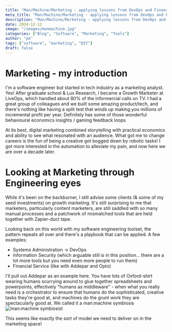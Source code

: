 ```yaml
---
title: "Man/Machine/Marketing - applying lessons from DevOps and Finance product development to digital marketing"
meta_title: "Man/Machine/Marketing - applying lessons from DevOps and Finance product development to digital marketing"
description: "Man/Machine/Marketing - applying lessons from DevOps and Finance product development to digital marketing"
date: 2024-12-12
image: "/images/manmachine.jpg"
categories: ["Blog", "Software", "Marketing", "Tools"]
author: "pk"
tags: ["software", "marketing", "DIY"]
draft: false
---
```


# Marketing - my introduction 

I'm a software engineer but started in tech industry as a marketing analyst. Yes! 
After graduate school & Lux Research, I became a Growth Marketer at LiveOps, which handled about 80% of the informercial calls on TV.
I had a great group of colleagues and we built some amazing product/tech, and there's nothing like having a split test that winds up making you millions of incremental profit per year.
Definitely has some of those wonderful behavioural economics insights / gaming feedback loops

At its best, digital marketing combined storytelling with practical economics and ability to see what resonated with an audience.
What got me to change careers is the fun of being a creative got bogged down by robotic tasks! I got more interested in the automation to alleviate my pain, and now here we are over a decade later.


# Looking at Marketing through Engineering eyes

While it's been on the backburner, I still advise some clients (& some of my seed investments) on growth marketing. It's still surprising to me that marketers, particularly
content marketers, are still saddled with so many manual processes and a patchwork of mismatched tools that are held together with Zapier-duct tape.

Looking back on this world with my software engineering toolset, the pattern repeats all over and there's a playbook that can be applied. A few examples:
- Systems Administration -> DevOps
- Information Security (which arguable still is in this position... there are a lot more tools but you need even more people to run them)
- Financial Service (like with Addepar and Opto)

I'll pull out Addepar as an example here. You have lots of Oxford-shirt wearing humans scurrying around to glue together spreadsheets and powerpoints, effectively
"humans as middleware" - when what you really need is a orchestrator to ensure that humans do the sophisticated, creative tasks they're good at, and machines do the grunt work
they are spectacularly good at. We called it a man:machine symbiosis
![man:machine symbiosist](/images/manmachine.png)

This seems like exactly the sort of model we need to deliver on in the marketing space!


